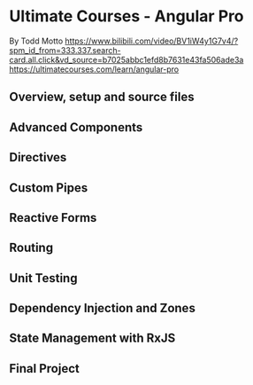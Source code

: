 # Ultimate Courses - Angular Pro
By Todd Motto
https://www.bilibili.com/video/BV1iW4y1G7v4/?spm_id_from=333.337.search-card.all.click&vd_source=b7025abbc1efd8b7631e43fa506ade3a
https://ultimatecourses.com/learn/angular-pro


## Overview, setup and source files

## Advanced Components

## Directives

## Custom Pipes

## Reactive Forms

## Routing

## Unit Testing

## Dependency Injection and Zones

## State Management with RxJS

## Final Project
